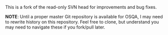 This is a fork of the read-only SVN head for improvements and bug fixes.

**NOTE**: Until a proper master Git repository is available for OSQA, I may need to rewrite history on this repository. Feel free to clone, but understand you may need to navigate these if you fork/pull later.
